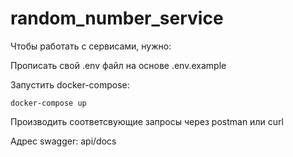 # random_number_service
Чтобы работать с сервисами, нужно:

Прописать свой .env файл на основе .env.example

Запуcтить docker-compose:
```
docker-compose up
```
Производить соответсвующие запросы через postman или curl

Адрес swagger: api/docs
